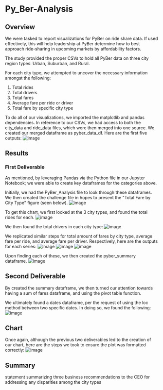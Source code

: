 # Py_Ber-Analysis
## Overview 
We were tasked to report visualizations for PyBer on ride share data. If used effectively, this will help leadership at PyBer determine how to best approach ride-sharing in upcoming markets by affordability factors. 

The study provided the proper CSVs to hold all PyBer data on three city region types: Urban, Suburban, and Rural. 

For each city type, we attempted to uncover the necessary information amongst the following: 
1. Total rides
2. Total drivers
3. Total fares
4. Average fare per ride or driver 
5. Total fare by specific city type 

To do all of our visualizations, we imported the matplotlib and pandas dependencies. 
In reference to our CSVs, we had access to both the city_data and ride_data files, which were then merged into one source. 
We created our merged dataframe as pyber_data_df. 
Here are the first five outputs: 
![image](https://user-images.githubusercontent.com/102266450/167278089-72465073-4ddf-4b05-b46b-7e658c430791.png)


## Results

### First Deliverable
As mentioned, by leveraging Pandas via the Python file in our Jupyter Notebook; we were able to create key dataframes for the categories above. 

Initially, we had the PyBer_Analysis file to look through these dataframes. 
We then created the challenge file in hopes to present the "Total Fare by City Type" figure (seen below). 
![image](https://user-images.githubusercontent.com/102266450/167278023-c467435f-c279-4a12-9305-57a28958c958.png)

To get this chart, we first looked at the 3 city types, and found the total rides for each.
![image](https://user-images.githubusercontent.com/102266450/167278137-c559d592-05f8-46e2-a2dd-fcbc06d2602e.png)

We then found the total drivers in each city type:
![image](https://user-images.githubusercontent.com/102266450/167278145-beae5879-8885-486b-a109-71bb08267206.png)

We replicated similar steps for total amount of fares by city type, average fare per ride, and average fare per driver. Respectively, here are the outputs for each series: 
![image](https://user-images.githubusercontent.com/102266450/167278207-f5bffda4-1562-4d86-9877-ae8c9dc5ef51.png)
![image](https://user-images.githubusercontent.com/102266450/167278209-035770a3-52bb-4e94-afb1-f61fd8d684dd.png)
![image](https://user-images.githubusercontent.com/102266450/167278211-d1fd291e-a6c8-411d-b3b6-1fa4010a6029.png)

Upon finding each of these, we then created the pyber_summary dataframe. 
![image](https://user-images.githubusercontent.com/102266450/167278229-c633a59f-579c-4812-b0a6-1a05266991b1.png)

## Second Deliverable
By created the summary dataframe, we then turned our attention towards having a sum of fares dataframe, and using the pivot table function. 

We ultimately found a dates dataframe, per the request of using the loc method between two specific dates. 
In doing so, we found the following: 
![image](https://user-images.githubusercontent.com/102266450/167278291-9376ae8d-bc6c-4648-a9fe-a8572e0b929d.png)

## Chart 
Once again, although the previous two deliverables led to the creation of our chart, here are the steps we took to ensure the plot was formatted correctly: 
![image](https://user-images.githubusercontent.com/102266450/167278303-5fd02187-add7-4bfc-9e8c-e2258f194a86.png)

## Summary
statement summarizing three business recommendations to the CEO for addressing any disparities among the city types
